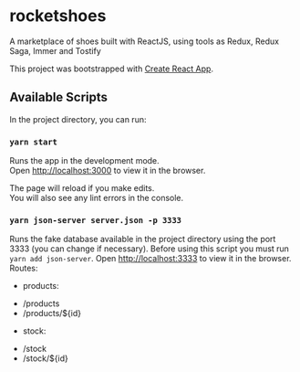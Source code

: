 # rocketshoes
A marketplace of shoes built with ReactJS, using tools as Redux, Redux Saga, Immer and Tostify

This project was bootstrapped with [Create React App](https://github.com/facebook/create-react-app).

## Available Scripts

In the project directory, you can run:

### `yarn start`

Runs the app in the development mode.<br />
Open [http://localhost:3000](http://localhost:3000) to view it in the browser.

The page will reload if you make edits.<br />
You will also see any lint errors in the console.

### `yarn json-server server.json -p 3333`
Runs the fake database available in the project directory using the port 3333 (you can change if necessary).
Before using this script you must run `yarn add json-server`.
Open [http://localhost:3333](http://localhost:3333) to view it in the browser.
Routes:
+ products:
- /products
- /products/${id}
+ stock:
- /stock
- /stock/${id}
